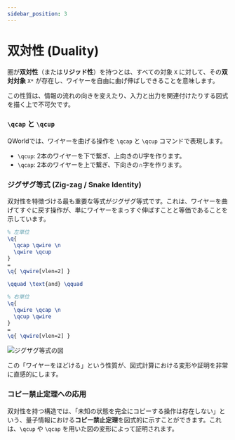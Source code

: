 ```yaml
---
sidebar_position: 3
---
```


# 双対性 (Duality)

圏が**双対性**（または**リジッド性**）を持つとは、すべての対象 `X` に対して、その**双対対象** `X*` が存在し、ワイヤーを自由に曲げ伸ばしできることを意味します。

この性質は、情報の流れの向きを変えたり、入力と出力を関連付けたりする図式を描く上で不可欠です。

### `\qcap` と `\qcup`

QWorldでは、ワイヤーを曲げる操作を `\qcap` と `\qcup` コマンドで表現します。

-   `\qcup`: 2本のワイヤーを下で繋ぎ、上向きのU字を作ります。
-   `\qcap`: 2本のワイヤーを上で繋ぎ、下向きの∩字を作ります。

### ジグザグ等式 (Zig-zag / Snake Identity)

双対性を特徴づける最も重要な等式がジグザグ等式です。これは、ワイヤーを曲げてすぐに戻す操作が、単にワイヤーをまっすぐ伸ばすことと等価であることを示しています。

```latex
% 左単位
\q{
  \qcap \qwire \n
  \qwire \qcup
}
=
\q{ \qwire[vlen=2] }

\qquad \text{and} \qquad

% 右単位
\q{
  \qwire \qcap \n
  \qcup \qwire
}
=
\q{ \qwire[vlen=2] }
```

![ジグザグ等式の図](https://placehold.co/400x200/F3F4F6/333333?text=Zig-zag%20Identities)

この「ワイヤーをほどける」という性質が、図式計算における変形や証明を非常に直感的にします。

### コピー禁止定理への応用

双対性を持つ構造では、「未知の状態を完全にコピーする操作は存在しない」という、量子情報における**コピー禁止定理**を図式的に示すことができます。これは、`\qcup` や `\qcap` を用いた図の変形によって証明されます。
